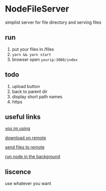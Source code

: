 # NodeFileServer

simplist server for file directory and serving files

## run

1. put your files in /files
2. `yarn && yarn start`
3. browser open `yourip:3000/index`

## todo

1. upload button
2. back to parent dir
3. display short path names
4. https

## useful links

[vps im using](https://vultr.com/ "vultr")

[download on remote](https://www.cyberciti.biz/tips/download-accelerator-for-linux-command-line-tools.html "axel")

[send files to remote](https://www.simplified.guide/ssh/copy-file)

[run node in the background](https://gist.github.com/andreasonny83/c35b51c4197d09af1b8c0510c0b1d1ea)


## liscence

use whatever you want
